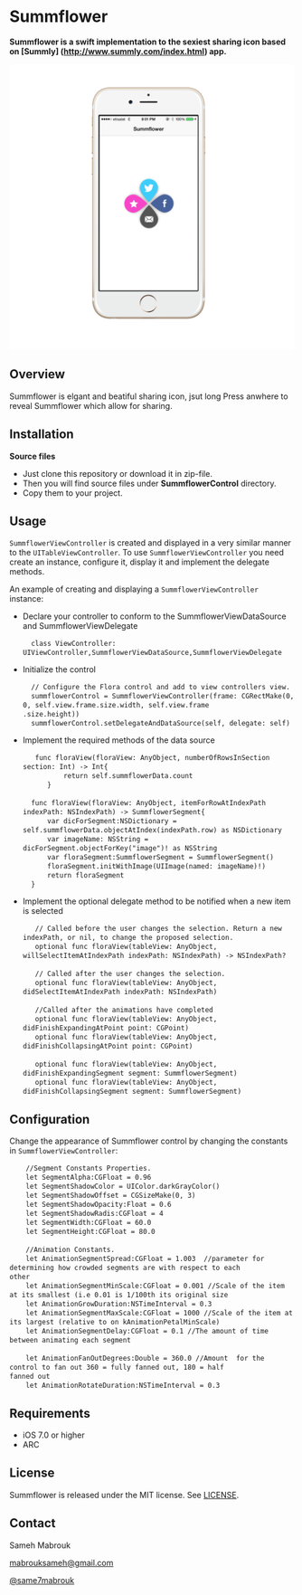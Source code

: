 Summflower
=========

**Summflower is a swift implementation to the sexiest sharing icon based on [Summly] (http://www.summly.com/index.html) app.**

<img src="screenshot.png" alt="Screenshot"/>

Overview
-----
Summflower is elgant and beatiful sharing icon, jsut long Press anwhere to reveal Summflower which allow for sharing.

Installation
-----

**Source files**

* Just clone this repository or download it in zip-file.
* Then you will find source files under **SummflowerControl** directory.
* Copy them to your project.

Usage
-----
`SummflowerViewController` is created and displayed in a very similar manner to the `UITableViewController`. To use `SummflowerViewController` you need create an instance, configure it, display it and implement the delegate methods.

An example of creating and displaying a `SummflowerViewController` instance:

- Declare your controller to conform to the SummflowerViewDataSource and SummflowerViewDelegate

        class ViewController: UIViewController,SummflowerViewDataSource,SummflowerViewDelegate	

- Initialize the control

        // Configure the Flora control and add to view controllers view.
        summflowerControl = SummflowerViewController(frame: CGRectMake(0, 0, self.view.frame.size.width, self.view.frame                                                               .size.height))
        summflowerControl.setDelegateAndDataSource(self, delegate: self)

- Implement the required methods of the data source 

         func floraView(floraView: AnyObject, numberOfRowsInSection section: Int) -> Int{
                return self.summflowerData.count
            }
            
        func floraView(floraView: AnyObject, itemForRowAtIndexPath indexPath: NSIndexPath) -> SummflowerSegment{
            var dicForSegment:NSDictionary = self.summflowerData.objectAtIndex(indexPath.row) as NSDictionary
            var imageName: NSString = dicForSegment.objectForKey("image")! as NSString
            var floraSegment:SummflowerSegment = SummflowerSegment()
            floraSegment.initWithImage(UIImage(named: imageName)!)
            return floraSegment
        }

- Implement the optional delegate method to be notified when a new item is selected

         // Called before the user changes the selection. Return a new indexPath, or nil, to change the proposed selection.
         optional func floraView(tableView: AnyObject, willSelectItemAtIndexPath indexPath: NSIndexPath) -> NSIndexPath?
        
         // Called after the user changes the selection.
         optional func floraView(tableView: AnyObject, didSelectItemAtIndexPath indexPath: NSIndexPath)
         
         //Called after the animations have completed
         optional func floraView(tableView: AnyObject, didFinishExpandingAtPoint point: CGPoint)
         optional func floraView(tableView: AnyObject, didFinishCollapsingAtPoint point: CGPoint)
            
         optional func floraView(tableView: AnyObject, didFinishExpandingSegment segment: SummflowerSegment)
         optional func floraView(tableView: AnyObject, didFinishCollapsingSegment segment: SummflowerSegment)
        
  

Configuration
----------

Change the appearance of Summflower control by changing the constants in <code>SummflowerViewController</code>:

        //Segment Constants Properties.
        let SegmentAlpha:CGFloat = 0.96
        let SegmentShadowColor = UIColor.darkGrayColor()
        let SegmentShadowOffset = CGSizeMake(0, 3)
        let SegmentShadowOpacity:Float = 0.6
        let SegmentShadowRadis:CGFloat = 4
        let SegmentWidth:CGFloat = 60.0
        let SegmentHeight:CGFloat = 80.0
        
        //Animation Constants.
        let AnimationSegmentSpread:CGFloat = 1.003  //parameter for determining how crowded segments are with respect to each                                                          other
        let AnimationSegmentMinScale:CGFloat = 0.001 //Scale of the item at its smallest (i.e 0.01 is 1/100th its original size
        let AnimationGrowDuration:NSTimeInterval = 0.3
        let AnimationSegmentMaxScale:CGFloat = 1000 //Scale of the item at its largest (relative to on kAnimationPetalMinScale)
        let AnimationSegmentDelay:CGFloat = 0.1 //The amount of time between animating each segment
        
        let AnimationFanOutDegrees:Double = 360.0 //Amount  for the control to fan out 360 = fully fanned out, 180 = half                                                              fanned out
        let AnimationRotateDuration:NSTimeInterval = 0.3

Requirements
----------
* iOS 7.0 or higher
* ARC

## License
Summflower is released under the MIT license. See
[LICENSE](https://github.com/iSame7/Summflower/blob/master/LICENSE.md).

Contact
----------

Sameh Mabrouk

[mabrouksameh@gmail.com][2]

[@same7mabrouk][3] 

  [2]: mailto:mabrouksameh@gmail.com
  [3]: http://twitter.com/same7mabrouk
